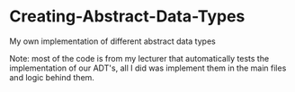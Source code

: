 # Creating-Abstract-Data-Types
My own implementation of different abstract data types 

Note: most of the code is from my lecturer that automatically tests the implementation of our ADT's, all I did was implement them in the main files
and logic behind them.
